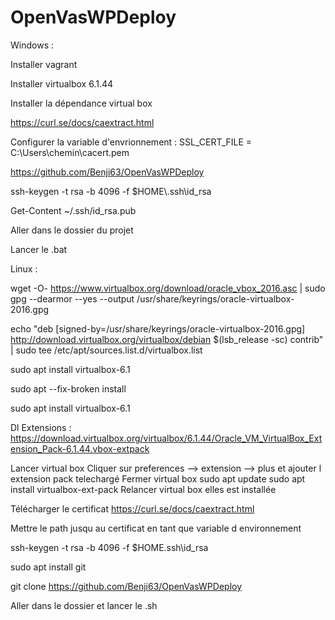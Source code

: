 # OpenVasWPDeploy

Windows : 

Installer vagrant

Installer virtualbox 6.1.44

Installer la dépendance virtual box

https://curl.se/docs/caextract.html

Configurer la variable d'envrionnement : SSL_CERT_FILE = C:\Users\chemin\cacert.pem

https://github.com/Benji63/OpenVasWPDeploy

ssh-keygen -t rsa -b 4096 -f $HOME\\.ssh\id_rsa

Get-Content ~/.ssh/id_rsa.pub

Aller dans le dossier du projet

Lancer le .bat

Linux : 

wget -O- https://www.virtualbox.org/download/oracle_vbox_2016.asc | sudo gpg --dearmor --yes --output /usr/share/keyrings/oracle-virtualbox-2016.gpg

echo "deb [signed-by=/usr/share/keyrings/oracle-virtualbox-2016.gpg] http://download.virtualbox.org/virtualbox/debian $(lsb_release -sc) contrib" | sudo tee /etc/apt/sources.list.d/virtualbox.list

sudo apt install virtualbox-6.1

sudo apt --fix-broken install

sudo apt install virtualbox-6.1

Dl Extensions : https://download.virtualbox.org/virtualbox/6.1.44/Oracle_VM_VirtualBox_Extension_Pack-6.1.44.vbox-extpack

Lancer virtual box 
Cliquer sur preferences --> extension --> plus et ajouter l extension pack telechargé
Fermer virtual box
sudo apt update
sudo apt install virtualbox-ext-pack
Relancer virtual box elles est installée

Télécharger le certificat https://curl.se/docs/caextract.html 

Mettre le path jusqu au certificat en tant que variable d environnement

ssh-keygen -t rsa -b 4096 -f $HOME\.ssh\id_rsa

sudo apt install git 

git clone https://github.com/Benji63/OpenVasWPDeploy

Aller dans le dossier et lancer le .sh
 
